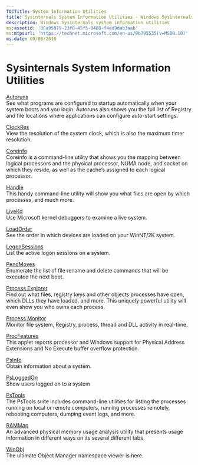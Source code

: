 ```yaml
---
TOCTitle: System Information Utilities 
title: Sysinternals System Information Utilities - Windows Sysinternals | Microsoft Docs
description: Windows Sysinternals system information utilities
ms:assetid: '86a95979-23f8-45f5-9480-f4ed9dab3aab'
ms:mtpsurl: 'https://technet.microsoft.com/en-us/Bb795535(v=MSDN.10)'
ms.date: 09/08/2016
---
```


Sysinternals System Information Utilities
=========================================

[Autoruns](autoruns.md)  
See what programs are configured to startup automatically when your
system boots and you login. Autoruns also shows you the full list of
Registry and file locations where applications can configure auto-start
settings.

[ClockRes](clockres.md)  
View the resolution of the system clock, which is also the maximum timer
resolution.

[Coreinfo](coreinfo.md)  
Coreinfo is a command-line utility that shows you the mapping between
logical processors and the physical processor, NUMA node, and socket on
which they reside, as well as the cache’s assigned to each logical
processor.

[Handle](handle.md)  
This handy command-line utility will show you what files are open by
which processes, and much more.

[LiveKd](livekd.md)  
Use Microsoft kernel debuggers to examine a live system.

[LoadOrder](loadorder.md)  
See the order in which devices are loaded on your WinNT/2K system.

[LogonSessions](logonsessions.md)  
List the active logon sessions on a system.

[PendMoves](pendmoves.md)  
Enumerate the list of file rename and delete commands that will be
executed the next boot.

[Process Explorer](process-explorer.md)  
Find out what files, registry keys and other objects processes have
open, which DLLs they have loaded, and more. This uniquely powerful
utility will even show you who owns each process.

[Process Monitor](procmon.md)  
Monitor file system, Registry, process, thread and DLL activity in
real-time.

[ProcFeatures](procfeatures.md)  
This applet reports processor and Windows support for Physical Address
Extensions and No Execute buffer overflow protection.

[PsInfo](psinfo.md)  
Obtain information about a system.

[PsLoggedOn](psloggedon.md)  
Show users logged on to a system

[PsTools](pstools.md)  
The PsTools suite includes command-line utilities for listing the
processes running on local or remote computers, running processes
remotely, rebooting computers, dumping event logs, and more.

[RAMMap](rammap.md)  
An advanced physical memory usage analysis utility that presents usage
information in different ways on its several different tabs.

[WinObj](winobj.md)  
The ultimate Object Manager namespace viewer is here.